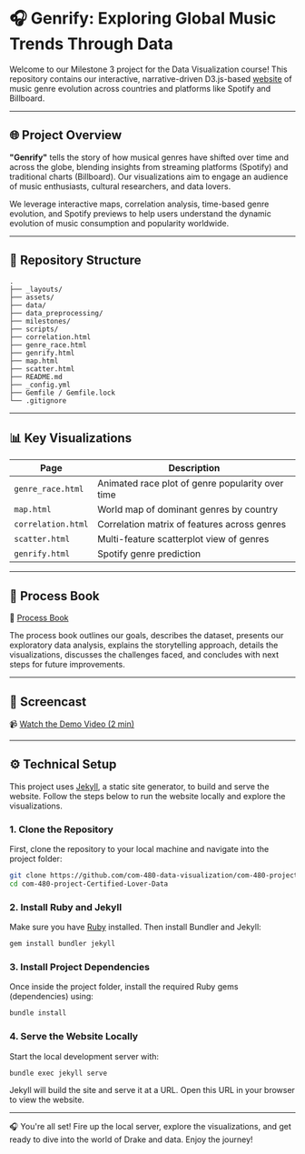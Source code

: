 # 🎧 Genrify: Exploring Global Music Trends Through Data

Welcome to our Milestone 3 project for the Data Visualization course! This repository contains our interactive, narrative-driven D3.js-based [website](https://com-480-data-visualization.github.io/com-480-project-Certified-Lover-Data/) of music genre evolution across countries and platforms like Spotify and Billboard.

---

## 🌐 Project Overview

**"Genrify"** tells the story of how musical genres have shifted over time and across the globe, blending insights from streaming platforms (Spotify) and traditional charts (Billboard). Our visualizations aim to engage an audience of music enthusiasts, cultural researchers, and data lovers.

We leverage interactive maps, correlation analysis, time-based genre evolution, and Spotify previews to help users understand the dynamic evolution of music consumption and popularity worldwide.


---

## 📁 Repository Structure

```plaintext
.
├── _layouts/                
├── assets/                  
├── data/                    
├── data_preprocessing/      
├── milestones/              
├── scripts/                 
├── correlation.html         
├── genre_race.html          
├── genrify.html            
├── map.html                 
├── scatter.html             
├── README.md                
├── _config.yml              
├── Gemfile / Gemfile.lock   
└── .gitignore               

```
---

## 📊 Key Visualizations

| Page             | Description                                                  |
|------------------|--------------------------------------------------------------|
| `genre_race.html` | Animated race plot of genre popularity over time             |
| `map.html`        | World map of dominant genres by country                      |
| `correlation.html`| Correlation matrix of features across genres                 |
| `scatter.html`    | Multi-feature scatterplot view of genres                     |
| `genrify.html`    | Spotify genre prediction                                     |

---

## 📘 Process Book

📄 [Process Book](https://www.figma.com/deck/LpZxGX3HH5VB3I6Cts1b6M/COM-480-Process-Book?node-id=1-58&t=8E65Qo7Hk0PayK1V-1)

The process book outlines our goals, describes the dataset, presents our exploratory data analysis, explains the storytelling approach, details the visualizations, discusses the challenges faced, and concludes with next steps for future improvements.

---

## 🎥 Screencast

📹 [Watch the Demo Video (2 min)](screencast.mp4)  

---

## ⚙️ Technical Setup

This project uses [Jekyll](https://jekyllrb.com/), a static site generator, to build and serve the website. Follow the steps below to run the website locally and explore the visualizations.

### 1. Clone the Repository

First, clone the repository to your local machine and navigate into the project folder:

```bash
git clone https://github.com/com-480-data-visualization/com-480-project-Certified-Lover-Data.git
cd com-480-project-Certified-Lover-Data
```

### 2. Install Ruby and Jekyll

Make sure you have [Ruby](https://www.ruby-lang.org/en/documentation/installation/) installed. Then install Bundler and Jekyll:

```bash
gem install bundler jekyll
```

### 3. Install Project Dependencies

Once inside the project folder, install the required Ruby gems (dependencies) using:

```bash
bundle install
```

### 4. Serve the Website Locally

Start the local development server with:

```bash
bundle exec jekyll serve
```

Jekyll will build the site and serve it at a URL.  Open this URL in your browser to view the website.

---

🎧 You're all set! Fire up the local server, explore the visualizations, and get ready to dive into the world of Drake and data. Enjoy the journey!